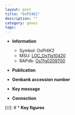 ```yaml
---
layout: post
title: "OsPI4K2"
description: ""
category: genes
tags: 
---
```


* **Information**  
    + Symbol: OsPI4K2  
    + MSU: [LOC_Os11g10420](http://rice.uga.edu/cgi-bin/ORF_infopage.cgi?orf=LOC_Os11g10420)  
    + RAPdb: [Os11g0209700](http://rapdb.dna.affrc.go.jp/viewer/gbrowse_details/irgsp1?name=Os11g0209700)  

* **Publication**  

* **Genbank accession number**  

* **Key message**  

* **Connection**  

[//]: # * **Key figures**  


